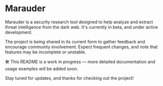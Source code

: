 # Marauder

Marauder is a security research tool designed to help analyze and extract threat intelligence from the dark web. It's currently in beta, and under active development.

The project is being shared in its current form to gather feedback and encourage community involvement. Expect frequent changes, and note that features may be incomplete or unstable.

🛠️ This README is a work in progress — more detailed documentation and usage examples will be added soon.

Stay tuned for updates, and thanks for checking out the project!
